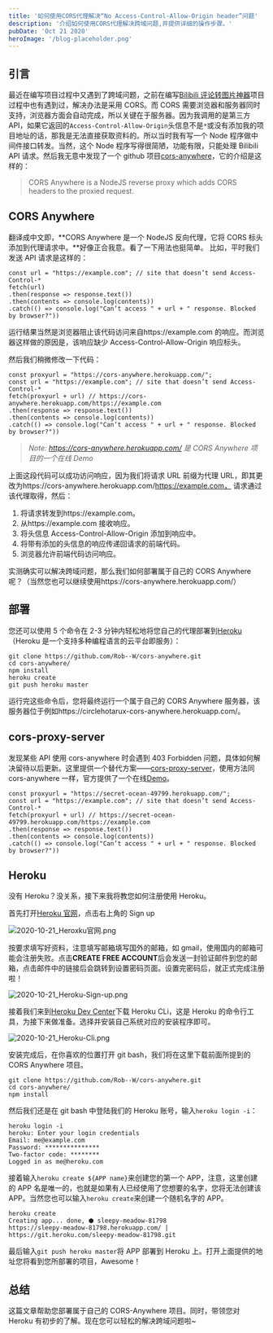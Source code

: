 ```yaml
---
title: '如何使用CORS代理解决“No Access-Control-Allow-Origin header”问题'
description: '介绍如何使用CORS代理解决跨域问题,并提供详细的操作步骤。'
pubDate: 'Oct 21 2020'
heroImage: '/blog-placeholder.png'
---
```


## 引言

最近在编写项目过程中又遇到了跨域问题，之前在编写[Bilibili 评论转图片神器](http://tool.mightyherox.me)项目过程中也有遇到过，解决办法是采用 CORS。而 CORS 需要浏览器和服务器同时支持，浏览器方面会自动完成，所以关键在于服务器。因为我调用的是第三方 API，如果它返回的`Access-Control-Allow-Origin`头信息不是`*`或没有添加我的项目地址的话，那我是无法直接获取资料的。所以当时我有写一个 Node 程序做中间件接口转发。当然，这个 Node 程序写得很简陋，功能有限，只能处理 Bilibili API 请求。然后我无意中发现了一个 github 项目[cors-anywhere](https://github.com/Rob--W/cors-anywhere)，它的介绍是这样的：

> CORS Anywhere is a NodeJS reverse proxy which adds CORS headers to the proxied request.

## CORS Anywhere

翻译成中文即，**CORS Anywhere 是一个 NodeJS 反向代理，它将 CORS 标头添加到代理请求中。**好像正合我意。看了一下用法也挺简单。
比如，平时我们发送 API 请求是这样的：

```
const url = "https://example.com"; // site that doesn’t send Access-Control-*
fetch(url)
.then(response => response.text())
.then(contents => console.log(contents))
.catch(() => console.log("Can’t access " + url + " response. Blocked by browser?"))
```

运行结果当然是浏览器阻止该代码访问来自https://example.com 的响应。而浏览器这样做的原因是，该响应缺少 Access-Control-Allow-Origin 响应标头。

然后我们稍微修改一下代码：

```
const proxyurl = "https://cors-anywhere.herokuapp.com/";
const url = "https://example.com"; // site that doesn’t send Access-Control-*
fetch(proxyurl + url) // https://cors-anywhere.herokuapp.com/https://example.com
.then(response => response.text())
.then(contents => console.log(contents))
.catch(() => console.log("Can’t access " + url + " response. Blocked by browser?"))
```

> _Note: https://cors-anywhere.herokuapp.com/ 是 CORS Anywhere 项目的一个在线 Demo_

上面这段代码可以成功访问响应，因为我们将请求 URL 前缀为代理 URL，即其更改为https://cors-anywhere.herokuapp.com/https://example.com， 请求通过该代理取得，然后：

1. 将请求转发到https://example.com。
2. 从https://example.com 接收响应。
3. 将头信息 Access-Control-Allow-Origin 添加到响应中。
4. 将带有添加的头信息的响应传递回请求的前端代码。
5. 浏览器允许前端代码访问响应。

实测确实可以解决跨域问题，那么我们如何部署属于自己的 CORS Anywhere 呢？（当然您也可以继续使用https://cors-anywhere.herokuapp.com/）

## 部署

您还可以使用 5 个命令在 2-3 分钟内轻松地将您自己的代理部署到[Heroku](https://www.heroku.com)（Heroku 是一个支持多种编程语言的云平台即服务）：

```
git clone https://github.com/Rob--W/cors-anywhere.git
cd cors-anywhere/
npm install
heroku create
git push heroku master
```

运行完这些命令后，您将最终运行一个属于自己的 CORS Anywhere 服务器，该服务器位于例如https://circlehotarux-cors-anywhere.herokuapp.com/。

## cors-proxy-server

发现某些 API 使用 cors-anywhere 时会遇到 403 Forbidden 问题，具体如何解决留待以后更新。这里提供一个替代方案——[cors-proxy-server](https://github.com/messier31/cors-proxy-server)，使用方法同 cors-anywhere 一样，官方提供了一个在线[Demo](https://secret-ocean-49799.herokuapp.com/)。

```
const proxyurl = "https://secret-ocean-49799.herokuapp.com/";
const url = "https://example.com"; // site that doesn’t send Access-Control-*
fetch(proxyurl + url) // https://secret-ocean-49799.herokuapp.com/https://example.com
.then(response => response.text())
.then(contents => console.log(contents))
.catch(() => console.log("Can’t access " + url + " response. Blocked by browser?"))
```

## Heroku

没有 Heroku？没关系，接下来我将教您如何注册使用 Heroku。

首先打开[Heroku 官网](https://www.heroku.com)，点击右上角的 Sign up

![2020-10-21_Heroxku官网.png](https://i.loli.net/2020/10/21/5hwTcnJUz6PFgVY.png)

按要求填写好资料，注意填写邮箱填写国外的邮箱，如 gmail，使用国内的邮箱可能会注册失败。点击**CREATE FREE ACCOUNT**后会发送一封验证邮件到您的邮箱，点击邮件中的链接后会跳转到设置密码页面。设置完密码后，就正式完成注册啦！

![2020-10-21_Heroku-Sign-up.png](https://i.loli.net/2020/10/21/RA8dIrFlWZN3hcL.png)

接着我们来到[Heroku Dev Center](https://devcenter.heroku.com/articles/heroku-cli)下载 Heroku CLi，这是 Heroku 的命令行工具，为接下来做准备。选择并安装自己系统对应的安装程序即可。

![2020-10-21_Heroku-Cli.png](https://i.loli.net/2020/10/21/klVBD7bMGNTv9gY.png)

安装完成后，在你喜欢的位置打开 git bash，我们将在这里下载前面所提到的 CORS Anywhere 项目。

```
git clone https://github.com/Rob--W/cors-anywhere.git
cd cors-anywhere/
npm install
```

然后我们还是在 git bash 中登陆我们的 Heroku 账号，输入`heroku login -i`：

```
heroku login -i
heroku: Enter your login credentials
Email: me@example.com
Password: ***************
Two-factor code: ********
Logged in as me@heroku.com
```

接着输入`heroku create ${APP name}`来创建您的第一个 APP，注意，这里创建的 APP 名是唯一的，也就是如果有人已经使用了您想要的名字，您将无法创建该 APP。当然您也可以输入`heroku create`来创建一个随机名字的 APP。

```
heroku create
Creating app... done, ⬢ sleepy-meadow-81798
https://sleepy-meadow-81798.herokuapp.com/ | https://git.heroku.com/sleepy-meadow-81798.git
```

最后输入`git push heroku master`将 APP 部署到 Heroku 上。打开上面提供的地址您将看到您所部署的项目，Awesome！

## 总结

这篇文章帮助您部署属于自己的 CORS-Anywhere 项目。同时，带领您对 Heroku 有初步的了解。现在您可以轻松的解决跨域问题啦~
